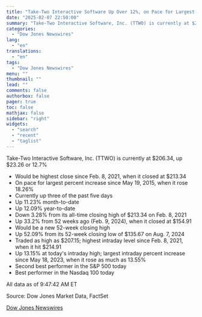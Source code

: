 ```yaml
---
title: "Take-Two Interactive Software Up Over 12%, on Pace for Largest Percent Increase Since May 2015 — Data Talk"
date: "2025-02-07 22:50:00"
summary: "Take-Two Interactive Software, Inc. (TTWO) is currently at $206.34, up $23.26 or 12.7%Would be highest close since Feb. 8, 2021, when it closed at $213.34On pace for largest percent increase since May 19, 2015, when it rose 18.26%Currently up three of the past five daysUp 11.23% month-to-dateUp 12.09% year-to-dateDown 3.28%..."
categories:
  - "Dow Jones Newswires"
lang:
  - "en"
translations:
  - "en"
tags:
  - "Dow Jones Newswires"
menu: ""
thumbnail: ""
lead: ""
comments: false
authorbox: false
pager: true
toc: false
mathjax: false
sidebar: "right"
widgets:
  - "search"
  - "recent"
  - "taglist"
---
```


Take-Two Interactive Software, Inc. (TTWO) is currently at $206.34, up $23.26 or 12.7%

* Would be highest close since Feb. 8, 2021, when it closed at $213.34
* On pace for largest percent increase since May 19, 2015, when it rose 18.26%
* Currently up three of the past five days
* Up 11.23% month-to-date
* Up 12.09% year-to-date
* Down 3.28% from its all-time closing high of $213.34 on Feb. 8, 2021
* Up 33.2% from 52 weeks ago (Feb. 9, 2024), when it closed at $154.91
* Would be a new 52-week closing high
* Up 52.09% from its 52-week closing low of $135.67 on Aug. 7, 2024
* Traded as high as $207.15; highest intraday level since Feb. 8, 2021, when it hit $214.91
* Up 13.15% at today's intraday high; largest intraday percent increase since May 18, 2023, when it rose as much as 13.55%
* Second best performer in the S&P 500 today
* Best performer in the Nasdaq 100 today

All data as of 9:47:42 AM ET

Source: Dow Jones Market Data, FactSet

[Dow Jones Newswires](https://www.tradingview.com/news/DJN_DN20250207007143:0/)
